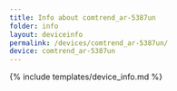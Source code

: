 ```yaml
---
title: Info about comtrend_ar-5387un
folder: info
layout: deviceinfo
permalink: /devices/comtrend_ar-5387un/
device: comtrend_ar-5387un
---
```

{% include templates/device_info.md %}
